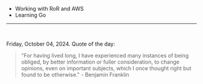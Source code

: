 - Working with RoR and AWS
- Learning Go

---

<br>

<!-- quote_marker -->
Friday, October 04, 2024. Quote of the day:

> "For having lived long, I have experienced many instances of being obliged, by better information or fuller consideration, to change opinions, even on important subjects, which I once thought right but found to be otherwise." - Benjamin Franklin
